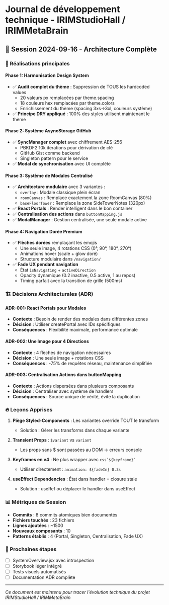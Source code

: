 # Journal de développement technique - IRIMStudioHall / IRIMMetaBrain

## 📅 Session 2024-09-16 - Architecture Complète

### 🎯 Réalisations principales

#### Phase 1: Harmonisation Design System
- ✅ **Audit complet du thème** : Suppression de TOUS les hardcoded values
  - 20 valeurs px remplacées par theme.spacing
  - 18 couleurs hex remplacées par theme.colors
  - Enrichissement du thème (spacing 3xs→3xl, couleurs système)
- ✅ **Principe DRY appliqué** : 100% des styles utilisent maintenant le thème

#### Phase 2: Système AsyncStorage GitHub
- ✅ **SyncManager complet** avec chiffrement AES-256
  - PBKDF2 10k iterations pour dérivation de clé
  - GitHub Gist comme backend
  - Singleton pattern pour le service
- ✅ **Modal de synchronisation** avec UI complète

#### Phase 3: Système de Modales Centralisé
- ✅ **Architecture modulaire** avec 3 variantes :
  - `overlay` : Modale classique plein écran
  - `roomCanvas` : Remplace exactement la zone RoomCanvas (80%)
  - `baseFloorTower` : Remplace la zone SideTowerNotes (320px)
- ✅ **React Portals** : Render intelligent dans le bon container
- ✅ **Centralisation des actions** dans `buttonMapping.js`
- ✅ **ModalManager** : Gestion centralisée, une seule modale active

#### Phase 4: Navigation Dorée Premium
- ✅ **Flèches dorées** remplaçant les emojis
  - Une seule image, 4 rotations CSS (0°, 90°, 180°, 270°)
  - Animations hover (scale + glow doré)
  - Structure modulaire dans `/navigation/`
- ✅ **Fade UX pendant navigation**
  - État `isNavigating` + `activeDirection`
  - Opacity dynamique (0.2 inactive, 0.5 active, 1 au repos)
  - Timing parfait avec la transition de grille (500ms)

### 🏗️ Décisions Architecturales (ADR)

#### ADR-001: React Portals pour Modales
- **Contexte** : Besoin de render des modales dans différentes zones
- **Décision** : Utiliser createPortal avec IDs spécifiques
- **Conséquences** : Flexibilité maximale, performance optimale

#### ADR-002: Une Image pour 4 Directions
- **Contexte** : 4 flèches de navigation nécessaires
- **Décision** : Une seule image + rotations CSS
- **Conséquences** : -75% de requêtes réseau, maintenance simplifiée

#### ADR-003: Centralisation Actions dans buttonMapping
- **Contexte** : Actions dispersées dans plusieurs composants
- **Décision** : Centraliser avec système de handlers
- **Conséquences** : Source unique de vérité, évite la duplication

### 🔥 Leçons Apprises

1. **Piège Styled-Components** : Les variantes override TOUT le transform
   - Solution : Gérer les transforms dans chaque variante

2. **Transient Props** : `$variant` vs `variant`
   - Les props sans $ sont passées au DOM → erreurs console

3. **Keyframes en v4** : Ne plus wrapper avec `` css`${keyframe}` ``
   - Utiliser directement : `animation: ${fadeIn} 0.3s`

4. **useEffect Dependencies** : État dans handler = closure stale
   - Solution : useRef ou déplacer le handler dans useEffect

### 📊 Métriques de Session
- **Commits** : 8 commits atomiques bien documentés
- **Fichiers touchés** : 23 fichiers
- **Lignes ajoutées** : ~1500
- **Nouveaux composants** : 10
- **Patterns établis** : 4 (Portal, Singleton, Centralisation, Fade UX)

### 🎯 Prochaines étapes
- [ ] SystemOverview.jsx avec introspection
- [ ] Storybook léger intégré
- [ ] Tests visuels automatisés
- [ ] Documentation ADR complète

---

*Ce document est maintenu pour tracer l'évolution technique du projet IRIMStudioHall / IRIMMetaBrain*
